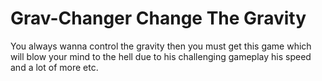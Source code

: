 # Grav-Changer Change The Gravity

You always wanna control the gravity then you must get this game which will blow your mind to the hell due to his challenging gameplay his speed and a lot of more etc.
